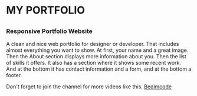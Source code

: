 # MY PORTFOLIO

## 

###  Responsive Portfolio Website
A clean and nice web portfolio for designer or developer. That includes almost everything you want to show. At first, your name and a great image. Then the About section displays more information about you. Then the list of skills it offers. It also has a section where it shows some recent work. And at the bottom it has contact information and a form, and at the bottom a footer.

Don't forget to join the channel for more videos like this.
[Bedimcode](https://www.youtube.com/c/Bedimcode)
